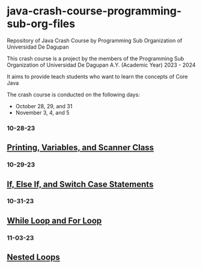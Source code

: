 # java-crash-course-programming-sub-org-files
Repository of Java Crash Course by Programming Sub Organization of Universidad De Dagupan

This crash course is a project by the members of the Programming Sub Organization of Universidad De Dagupan A.Y. (Academic Year) 2023 - 2024

It aims to provide teach students who want to learn the concepts of Core Java

The crash course is conducted on the following days: 
- October 28, 29, and 31
- November 3, 4, and 5

### 10-28-23
## [Printing, Variables, and Scanner Class](10-28-23/)

### 10-29-23
## [If, Else If, and Switch Case Statements](10-29-23/)

### 10-31-23
## [While Loop and For Loop](10-31-23/)

### 11-03-23
## [Nested Loops](11-03-23/)
